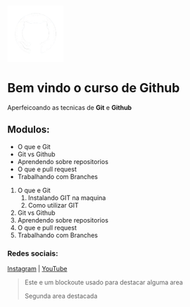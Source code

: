 ![Logo do GitHub](/media/imggithub.png)


# Bem vindo o curso de Github
Aperfeicoando as tecnicas de **Git** e **Github**

## Modulos:
* O que e Git
* Git vs Github
* Aprendendo sobre repositorios
* O que e pull request
* Trabalhando com Branches

1. O que e Git
    1. Instalando GIT na maquina
    2. Como utilizar GIT 
2. Git vs Github
3. Aprendendo sobre repositorios
4. O que e pull request
5. Trabalhando com Branches

### Redes sociais:
[Instagram](https://instagram.com) | 
[YouTube](https://youtube.com)

>Este e um blockoute usado para destacar alguma area
>
> Segunda area destacada
